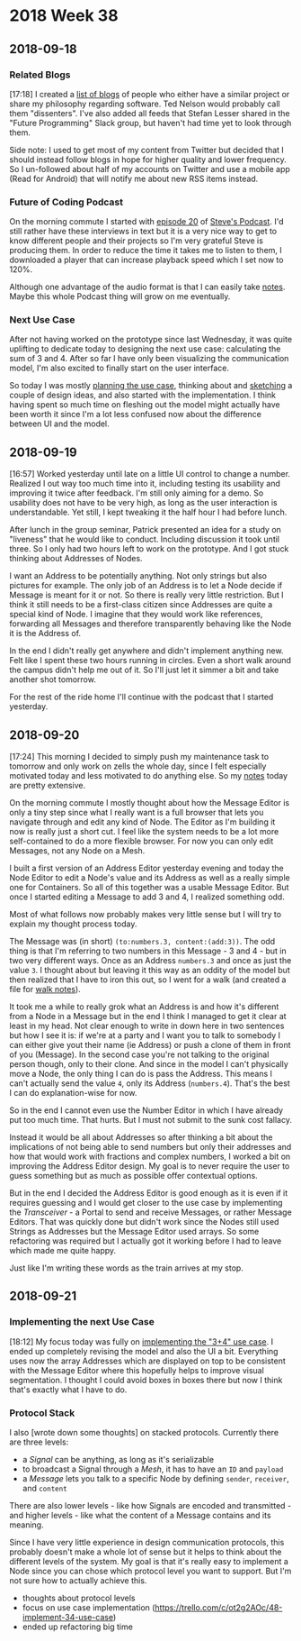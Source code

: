 # 2018 Week 38


## 2018-09-18

### Related Blogs

[17:18] I created a [list of blogs][blogs] of people who either have a similar project or share my philosophy regarding software. Ted Nelson would probably call them "dissenters". I've also added all feeds that Stefan Lesser shared in the "Future Programming" Slack group, but haven't had time yet to look through them.

Side note: I used to get most of my content from Twitter but decided that I should instead follow blogs in hope for higher quality and lower frequency. So I un-followed about half of my accounts on Twitter and use a mobile app (Read for Android) that will notify me about new RSS items instead.

[blogs]: https://github.com/zells/project/blob/master/related_blogs.md

### Future of Coding Podcast

On the morning commute I started with [episode 20] of [Steve's Podcast]. I'd still rather have these interviews in text but it is a very nice way to get to know different people and their projects so I'm very grateful Steve is producing them. In order to reduce the time it takes me to listen to them, I downloaded a player that can increase playback speed which I set now to 120%.

Although one advantage of the audio format is that I can easily take [notes][foc20 notes]. Maybe this whole Podcast thing will grow on me eventually.

[episode 20]: https://futureofcoding.org/episodes/20
[Steve's podcast]: https://futureofcoding.org/
[foc20 notes]: https://rawgit.com/zells/project/master/notes/20180904%20FoC%2026.html

### Next Use Case

After not having worked on the prototype since last Wednesday, it was quite uplifting to dedicate today to designing the next use case: calculating the sum of 3 and 4. After so far I have only been visualizing the communication model, I'm also excited to finally start on the user interface.

So today I was mostly [planning the use case][3+4 readme], thinking about and [sketching][3+4 notes] a couple of design ideas, and also started with the implementation. I think having spent so much time on fleshing out the model might actually have been worth it since I'm a lot less confused now about the difference between UI and the model.

[3+4 readme]: https://github.com/zells/eight/blob/master/use_cases/three_plus_four/readme.md
[3+4 notes]: https://rawgit.com/zells/eight/master/use_cases/three_plus_four/v1_sketch.html


## 2018-09-19

[16:57] Worked yesterday until late on a little UI control to change a number. Realized I out way too much time into it, including testing its usability and improving it twice after feedback. I'm still only aiming for a demo. So usability does not have to be very high, as long as the user interaction is understandable. Yet still, I kept tweaking it the half hour I had before lunch. 

After lunch in the group seminar, Patrick presented an idea for a study on "liveness" that he would like to conduct. Including discussion it took until three. So I only had two hours left to work on the prototype. And I got stuck thinking about Addresses of Nodes.

I want an Address to be potentially anything. Not only strings but also pictures for example. The only job of an Address is to let a Node decide if Message is meant for it or not. So there is really very little restriction. But I think it still needs to be a first-class citizen since Addresses are quite a special kind of Node. I imagine that they would work like references, forwarding all Messages and therefore transparently behaving like the Node it is the Address of.

In the end I didn't really get anywhere and didn't implement anything new. Felt like I spent these two hours running in circles. Even a short walk around the campus didn't help me out of it. So I'll just let it simmer a bit and take another shot tomorrow.

For the rest of the ride home I'll continue with the podcast that I started yesterday.


## 2018-09-20

[17:24] This morning I decided to simply push my maintenance task to tomorrow and only work on zells the whole day, since I felt especially motivated today and less motivated to do anything else. So my [notes][20180920 notes] today are pretty extensive.

On the morning commute I mostly thought about how the Message Editor is only a tiny step since what I really want is a full browser that lets you navigate through and edit any kind of Node. The Editor as I'm building it now is really just a short cut. I feel like the system needs to be a lot more self-contained to do a more flexible browser. For now you can only edit Messages, not any Node on a Mesh.

I built a first version of an Address Editor yesterday evening and today the Node Editor to edit a Node's value and its Address as well as a really simple one for Containers. So all of this together was a usable Message Editor. But once I started editing a Message to add 3 and 4, I realized something odd.

Most of what follows now probably makes very little sense but I will try to explain my thought process today.

The Message was (in short) `(to:numbers.3, content:(add:3))`. The odd thing is that I'm referring to two numbers in this Message - 3 and 4 - but in two very different ways. Once as an Address `numbers.3` and once as just the value `3`. I thought about but leaving it this way as an oddity of the model but then realized that I have to iron this out, so I went for a walk (and created a file for [walk notes]).

It took me a while to really grok what an Address is and how it's different from a Node in a Message but in the end I think I managed to get it clear at least in my head. Not clear enough to write in down here in two sentences but how I see it is: if we're at a party and I want you to talk to somebody I can either give yout their name (ie Address) or push a clone of them in front of you (Message). In the second case you're not talking to the original person though, only to their clone. And since in the model I can't physically move a Node, the only thing I can do is pass the Address. This means I can't actually send the value `4`, only its Address (`numbers.4`). That's the best I can do explanation-wise for now.

So in the end I cannot even use the Number Editor in which I have already put too much time. That hurts. But I must not submit to the sunk cost fallacy.

Instead it would be all about Addresses so after thinking a bit about the implications of not being able to send numbers but only their addresses and how that would work with fractions and complex numbers, I worked a bit on improving the Address Editor design. My goal is to never require the user to guess something but as much as possible offer contextual options.

But in the end I decided the Address Editor is good enough as it is even if it requires guessing and I would get closer to the use case by implementing the *Transceiver* - a Portal to send and receive Messages, or rather Message Editors. That was quickly done but didn't work since the Nodes still used Strings as Addresses but the Message Editor used arrays. So some refactoring was required but I actually got it working before I had to leave which made me quite happy.

Just like I'm writing these words as the train arrives at my stop.

[20180920 notes]: https://github.com/zells/project/blob/master/notes/0%20misc_page012.svg
[walk notes]: https://rawgit.com/zells/project/master/notes/2018Q3%20walks.html


## 2018-09-21

### Implementing the next Use Case

[18:12] My focus today was fully on [implementing the "3+4" use case][trello 48]. I ended up completely revising the model and also the UI a bit. Everything uses now the array Addresses which are displayed on top to be consistent with the Message Editor where this hopefully helps to improve visual segmentation. I thought I could avoid boxes in boxes there but now I think that's exactly what I have to do.

### Protocol Stack

I also [wrote down some thoughts] on stacked protocols. Currently there are three levels:
- a *Signal* can be anything, as long as it's serializable
- to broadcast a Signal through a *Mesh*, it has to have an `ID` and `payload`
- a *Message* lets you talk to a specific Node by defining `sender`, `receiver`, and `content`

There are also lower levels - like how Signals are encoded and transmitted - and higher levels - like what the content of a Message contains and its meaning.

Since I have very little experience in design communication protocols, this probably doesn't make a whole lot of sense but it helps to think about the different levels of the system. My goal is that it's really easy to implement a Node since you can chose which protocol level you want to support. But I'm not sure how to actually achieve this.

[trello 48]: https://trello.com/c/ot2g2AOc/48-implement-34-use-case
[20180921 notes]: https://github.com/zells/project/blob/master/notes/0%20misc_page013.svg

- thoughts about protocol levels
- focus on use case implementation (https://trello.com/c/ot2g2AOc/48-implement-34-use-case)
- ended up refactoring big time
